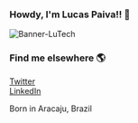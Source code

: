 ### Howdy, I'm Lucas Paiva!! 🤖
<img src="https://i.ibb.co/k0Brp84/banner-Lu-Tech.jpg" alt="Banner-LuTech">






### Find me elsewhere 🌎

[Twitter](https://twitter.com/LuTechn) <br>
[LinkedIn](https://www.linkedin.com/in/lucaspaivaso/) <br>

 Born in Aracaju, Brazil
